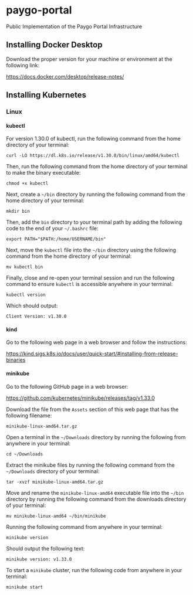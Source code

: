 # paygo-portal
Public Implementation of the Paygo Portal Infrastructure

## Installing Docker Desktop

Download the proper version for your machine or environment at the following
link:

https://docs.docker.com/desktop/release-notes/

## Installing Kubernetes

### Linux

#### kubectl

For version 1.30.0 of kubectl, run the following command from the home
directory of your terminal:

```curl -LO https://dl.k8s.io/release/v1.30.0/bin/linux/amd64/kubectl```

Then, run the following command from the home directory of your terminal to
make the binary executable:

```chmod +x kubectl```

Next, create a `~/bin` directory by running the following command from the home
directory of your terminal:

```mkdir bin```

Then, add the `bin` directory to your terminal path by adding the following
code to the end of your `~/.bashrc` file:

```
export PATH="$PATH:/home/USERNAME/bin"
```

Next, move the `kubectl` file into the `~/bin` directory using the following
command from the home directory of your terminal:

```mv kubectl bin```

Finally, close and re-open your terminal session and run the following command
to ensure `kubectl` is accessible anywhere in your terminal:

```kubectl version```

Which should output:

```
Client Version: v1.30.0
```

#### kind

Go to the following web page in a web browser and follow the instructions:

https://kind.sigs.k8s.io/docs/user/quick-start/#installing-from-release-binaries

#### minikube

Go to the following GitHub page in a web browser:

https://github.com/kubernetes/minikube/releases/tag/v1.33.0

Download the file from the `Assets` section of this web page that has the
following filename:

```minikube-linux-amd64.tar.gz```

Open a terminal in the `~/Downloads` directory by running the following from
anywhere in your terminal:

```cd ~/Downloads```

Extract the minikube files by running the following command from the
`~/Downloads` directory of your terminal:

```tar -xvzf minikube-linux-amd64.tar.gz```

Move and rename the `minikube-linux-amd64` executable file into the `~/bin`
directory by running the following command from the downloads directory
of your terminal:

```mv minikube-linux-amd64 ~/bin/minikube```

Running the following command from anywhere in your terminal:

```minikube version```

Should output the following text:

```minikube version: v1.33.0```

To start a `minikube` cluster, run the following code from anywhere in your
terminal:

```minikube start```

